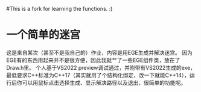 #This is a fork for learning the functions. :)
# 一个简单的迷宫
这是来自某次（甚至不是我自己的）作业，内容是用EGE生成并解决迷宫。
因为EGE有的东西用起来并不是很方便，因此我就艹了一些EGE组件类，放在了Draw.h里。
个人基于VS2022 preview调试通过，并附带有VS2022生成的exe，最低要求C++标准为C++17（其实就用了个结构化绑定，改一下就能C++14），运行后你可以用鼠标点击选择生成、显示解决路径以及退出，很简单的功能呢。
